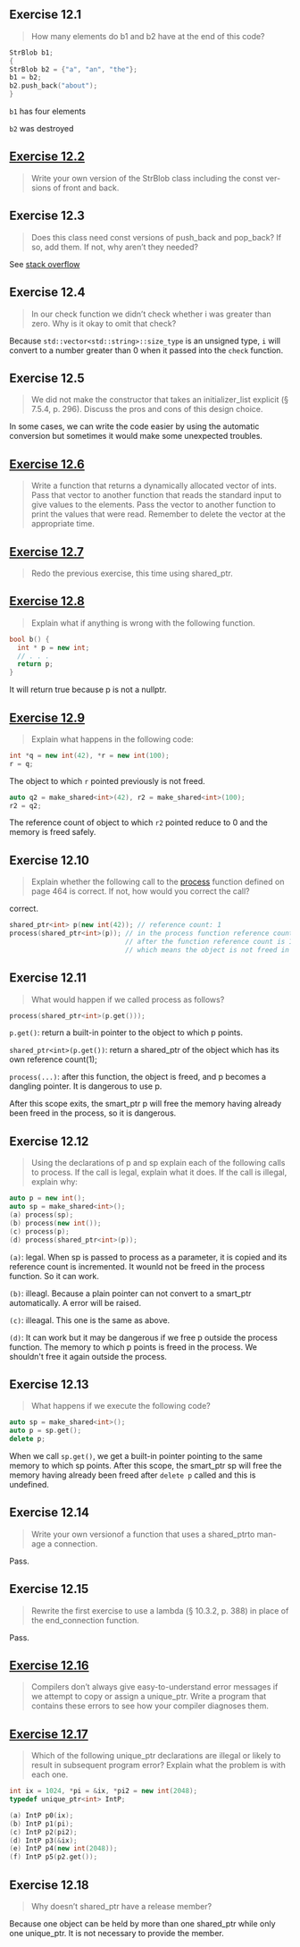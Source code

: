 ## Exercise 12.1
> How many elements do b1 and b2 have at the end of this code?

```cpp
StrBlob b1;
{
StrBlob b2 = {"a", "an", "the"};
b1 = b2;
b2.push_back("about");
}
```
`b1` has four elements

`b2` was destroyed

## [Exercise 12.2](StrBlob.h)
> Write your own version of the StrBlob class including the const ver-
sions of front and back.

## Exercise 12.3
>Does this class need const versions of push_back and pop_back? If
so, add them. If not, why aren’t they needed?

See [stack overflow](https://stackoverflow.com/questions/20725190/operating-on-dynamic-memory-is-it-meaningful-to-overload-a-const-memeber-functi)

## Exercise 12.4
> In our check function we didn’t check whether i was greater than
zero. Why is it okay to omit that check?

Because `std::vector<std::string>::size_type` is an unsigned type,  `i` will
convert to a number greater than 0 when it passed into the `check` function.

## Exercise 12.5
>We did not make the constructor that takes an initializer_list
explicit (§ 7.5.4, p. 296). Discuss the pros and cons of this design choice.

In some cases, we can write the code easier by using the automatic conversion
but sometimes it would make some unexpected troubles.

## [Exercise 12.6](ex_12_6.cpp)
>Write a function that returns a dynamically allocated vector of ints.
Pass that vector to another function that reads the standard input to give values to
the elements. Pass the vector to another function to print the values that were read.
Remember to delete the vector at the appropriate time.

## [Exercise 12.7](ex_12.7.cpp)
> Redo the previous exercise, this time using shared_ptr.

## [Exercise 12.8](ex_12_8.cpp)
> Explain what if anything is wrong with the following function.

```cpp
bool b() {
  int * p = new int;
  // . . .
  return p;
}
```
It will return true because p is not a nullptr.

## [Exercise 12.9](ex_12_9.cpp)
>Explain what happens in the following code:

```cpp
int *q = new int(42), *r = new int(100);
r = q;
```
The object to which `r` pointed previously is not freed.

```cpp
auto q2 = make_shared<int>(42), r2 = make_shared<int>(100);
r2 = q2;
```
The reference count of object to which `r2` pointed reduce to 0 and the memory
is freed safely.

## Exercise 12.10
>Explain whether the following call to the [process](Notes.md) function defined
on page 464 is correct. If not, how would you correct the call?

correct.
```cpp
shared_ptr<int> p(new int(42)); // reference count: 1
process(shared_ptr<int>(p)); // in the process function reference count is 2
                             // after the function reference count is 1
                             // which means the object is not freed in this function.
```

## Exercise 12.11
>What would happen if we called process as follows?

```cpp
process(shared_ptr<int>(p.get()));
```
`p.get()`: return a built-in pointer to the object to which p points.

`shared_ptr<int>(p.get())`: return a shared_ptr of the object which has its own
reference count(1);

`process(...)`: after this function, the object is freed, and p becomes a
dangling pointer. It is dangerous to use p.

After this scope exits, the smart_ptr p will free the memory having already
been freed in the process, so it is dangerous.

## Exercise 12.12
>Using the declarations of p and sp explain each of the following calls
to process. If the call is legal, explain what it does. If the call is illegal, explain why:

```cpp
auto p = new int();
auto sp = make_shared<int>();
(a) process(sp);
(b) process(new int());
(c) process(p);
(d) process(shared_ptr<int>(p));
```
`(a)`: legal. When sp is passed to process as a parameter, it is copied and its
reference count is incremented. It wounld not be freed in the process function.
So it can work.

`(b)`: illeagl. Because a plain pointer can not convert to a smart_ptr
automatically. A error will be raised.

`(c)`: illeagal. This one is the same as above.

`(d)`: It can work but it may be dangerous if we free p outside the process
function. The memory to which p points is freed in the process. We shouldn't
free it again outside the process.

## Exercise 12.13
>What happens if we execute the following code?

```cpp
auto sp = make_shared<int>();
auto p = sp.get();
delete p;
```
When we call `sp.get()`, we get a built-in pointer pointing to the same memory
to which sp points. After this scope, the smart_ptr sp will free the memory
having already been freed after `delete p` called and this is undefined.

## Exercise 12.14
> Write your own versionof a function that uses a shared_ptrto man-
age a connection.

Pass.

## Exercise 12.15
> Rewrite the first exercise to use a lambda (§ 10.3.2, p. 388) in place of
the end_connection function.

Pass.

## [Exercise 12.16](ex_12_16.cpp)
> Compilers don’t always give easy-to-understand error messages if we
attempt to copy or assign a unique_ptr. Write a program that contains these errors
to see how your compiler diagnoses them.

## [Exercise 12.17](ex_12_17.cpp)
> Which of the following unique_ptr declarations are illegal or likely
to result in subsequent program error? Explain what the problem is with each one.

```cpp
int ix = 1024, *pi = &ix, *pi2 = new int(2048);
typedef unique_ptr<int> IntP;

(a) IntP p0(ix);
(b) IntP p1(pi);
(c) IntP p2(pi2);
(d) IntP p3(&ix);
(e) IntP p4(new int(2048));
(f) IntP p5(p2.get());
```
## Exercise 12.18
> Why doesn’t shared_ptr have a release member?

Because one object can be held by more than one shared_ptr while only one
unique_ptr. It is not necessary to provide the member.
